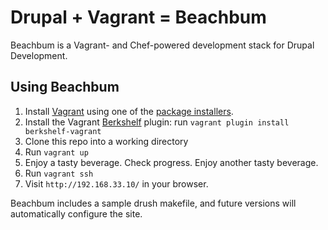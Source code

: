 # Drupal + Vagrant = Beachbum

Beachbum is a Vagrant- and Chef-powered development stack for Drupal Development.

## Using Beachbum

1. Install [Vagrant](http://www.vagrantup.com/) using one of the [package installers](http://downloads.vagrantup.com/).
2. Install the Vagrant [Berkshelf](http://berkshelf.com/) plugin: run `vagrant plugin install berkshelf-vagrant`
3. Clone this repo into a working directory
4. Run `vagrant up`
5. Enjoy a tasty beverage. Check progress. Enjoy another tasty beverage.
6. Run `vagrant ssh`
7. Visit `http://192.168.33.10/` in your browser.

Beachbum includes a sample drush makefile, and future versions will automatically configure the site.